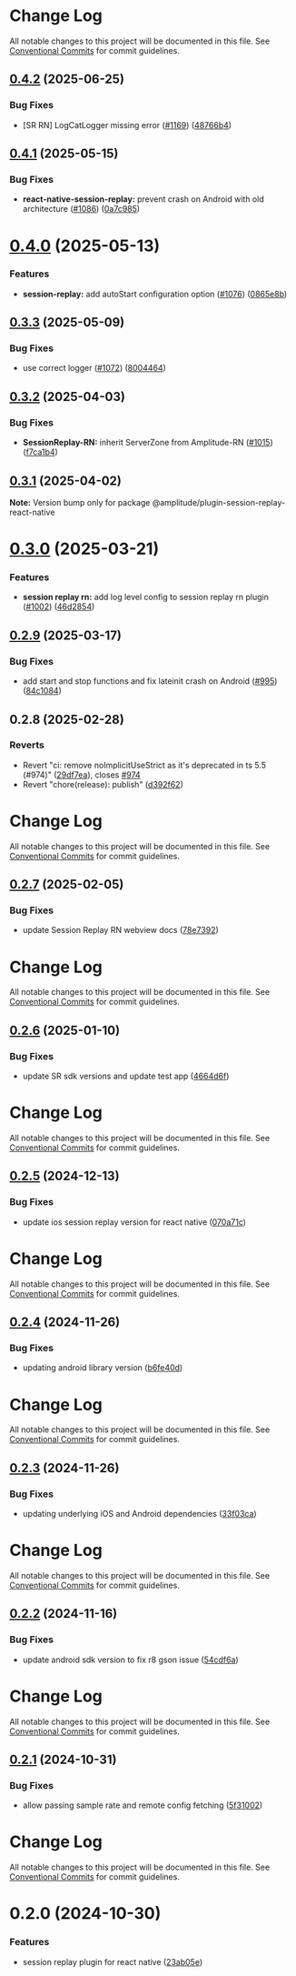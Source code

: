 # Change Log

All notable changes to this project will be documented in this file.
See [Conventional Commits](https://conventionalcommits.org) for commit guidelines.

## [0.4.2](https://github.com/amplitude/Amplitude-TypeScript/compare/@amplitude/plugin-session-replay-react-native@0.4.1...@amplitude/plugin-session-replay-react-native@0.4.2) (2025-06-25)


### Bug Fixes

* [SR RN] LogCatLogger missing error ([#1169](https://github.com/amplitude/Amplitude-TypeScript/issues/1169)) ([48766b4](https://github.com/amplitude/Amplitude-TypeScript/commit/48766b4b1249a885b2f59fcb31e6e8ab8c15f124))





## [0.4.1](https://github.com/amplitude/Amplitude-TypeScript/compare/@amplitude/plugin-session-replay-react-native@0.4.0...@amplitude/plugin-session-replay-react-native@0.4.1) (2025-05-15)


### Bug Fixes

* **react-native-session-replay:** prevent crash on Android with old architecture  ([#1086](https://github.com/amplitude/Amplitude-TypeScript/issues/1086)) ([0a7c985](https://github.com/amplitude/Amplitude-TypeScript/commit/0a7c9854a5bb909018a9549fe496927f0a163008))





# [0.4.0](https://github.com/amplitude/Amplitude-TypeScript/compare/@amplitude/plugin-session-replay-react-native@0.3.3...@amplitude/plugin-session-replay-react-native@0.4.0) (2025-05-13)


### Features

* **session-replay:** add autoStart configuration option ([#1076](https://github.com/amplitude/Amplitude-TypeScript/issues/1076)) ([0865e8b](https://github.com/amplitude/Amplitude-TypeScript/commit/0865e8b760b19bc6e1d816747d220a04a6787049))





## [0.3.3](https://github.com/amplitude/Amplitude-TypeScript/compare/@amplitude/plugin-session-replay-react-native@0.3.2...@amplitude/plugin-session-replay-react-native@0.3.3) (2025-05-09)


### Bug Fixes

* use correct logger ([#1072](https://github.com/amplitude/Amplitude-TypeScript/issues/1072)) ([8004464](https://github.com/amplitude/Amplitude-TypeScript/commit/8004464cf8f3263a53966954ff9335f517c201db))





## [0.3.2](https://github.com/amplitude/Amplitude-TypeScript/compare/@amplitude/plugin-session-replay-react-native@0.3.1...@amplitude/plugin-session-replay-react-native@0.3.2) (2025-04-03)


### Bug Fixes

* **SessionReplay-RN:** inherit ServerZone from Amplitude-RN ([#1015](https://github.com/amplitude/Amplitude-TypeScript/issues/1015)) ([f7ca1b4](https://github.com/amplitude/Amplitude-TypeScript/commit/f7ca1b4e5c49f7f2d17b3ff383d37804ef4ca352))





## [0.3.1](https://github.com/amplitude/Amplitude-TypeScript/compare/@amplitude/plugin-session-replay-react-native@0.3.0...@amplitude/plugin-session-replay-react-native@0.3.1) (2025-04-02)

**Note:** Version bump only for package @amplitude/plugin-session-replay-react-native





# [0.3.0](https://github.com/amplitude/Amplitude-TypeScript/compare/@amplitude/plugin-session-replay-react-native@0.2.9...@amplitude/plugin-session-replay-react-native@0.3.0) (2025-03-21)


### Features

* **session replay rn:** add log level config to session replay rn plugin ([#1002](https://github.com/amplitude/Amplitude-TypeScript/issues/1002)) ([46d2854](https://github.com/amplitude/Amplitude-TypeScript/commit/46d2854cb8126ca0d67d7345c060ce3060a1d322))





## [0.2.9](https://github.com/amplitude/Amplitude-TypeScript/compare/@amplitude/plugin-session-replay-react-native@0.2.8...@amplitude/plugin-session-replay-react-native@0.2.9) (2025-03-17)


### Bug Fixes

* add start and stop functions and fix lateinit crash on Android ([#995](https://github.com/amplitude/Amplitude-TypeScript/issues/995)) ([84c1084](https://github.com/amplitude/Amplitude-TypeScript/commit/84c1084fb38b2bedd5ccf344a7d0fa44a011bc29))





## 0.2.8 (2025-02-28)


### Reverts

* Revert "ci: remove noImplicitUseStrict as it's deprecated in ts 5.5 (#974)" ([29df7ea](https://github.com/amplitude/Amplitude-TypeScript/commit/29df7ea187a414ddbd1894f89f996a67a3c5c36c)), closes [#974](https://github.com/amplitude/Amplitude-TypeScript/issues/974)
* Revert "chore(release): publish" ([d392f62](https://github.com/amplitude/Amplitude-TypeScript/commit/d392f6290b8bb4dd955d6e6f20b00191679489c4))





# Change Log

All notable changes to this project will be documented in this file. See
[Conventional Commits](https://conventionalcommits.org) for commit guidelines.

## [0.2.7](https://github.com/amplitude/Amplitude-TypeScript/compare/@amplitude/plugin-session-replay-react-native@0.2.6...@amplitude/plugin-session-replay-react-native@0.2.7) (2025-02-05)

### Bug Fixes

- update Session Replay RN webview docs
  ([78e7392](https://github.com/amplitude/Amplitude-TypeScript/commit/78e73922a1045a334b0b1563e9804b12ba1baa35))

# Change Log

All notable changes to this project will be documented in this file. See
[Conventional Commits](https://conventionalcommits.org) for commit guidelines.

## [0.2.6](https://github.com/amplitude/Amplitude-TypeScript/compare/@amplitude/plugin-session-replay-react-native@0.2.5...@amplitude/plugin-session-replay-react-native@0.2.6) (2025-01-10)

### Bug Fixes

- update SR sdk versions and update test app
  ([4664d6f](https://github.com/amplitude/Amplitude-TypeScript/commit/4664d6f7cdff61884519b42422eb8595770ad42b))

# Change Log

All notable changes to this project will be documented in this file. See
[Conventional Commits](https://conventionalcommits.org) for commit guidelines.

## [0.2.5](https://github.com/amplitude/Amplitude-TypeScript/compare/@amplitude/plugin-session-replay-react-native@0.2.4...@amplitude/plugin-session-replay-react-native@0.2.5) (2024-12-13)

### Bug Fixes

- update ios session replay version for react native
  ([070a71c](https://github.com/amplitude/Amplitude-TypeScript/commit/070a71c7e93f8dd9a83999bb3f60f87c7460b1b1))

# Change Log

All notable changes to this project will be documented in this file. See
[Conventional Commits](https://conventionalcommits.org) for commit guidelines.

## [0.2.4](https://github.com/amplitude/Amplitude-TypeScript/compare/@amplitude/plugin-session-replay-react-native@0.2.3...@amplitude/plugin-session-replay-react-native@0.2.4) (2024-11-26)

### Bug Fixes

- updating android library version
  ([b6fe40d](https://github.com/amplitude/Amplitude-TypeScript/commit/b6fe40d187fa1e8e9723bfedb2f67aa52f298bcb))

# Change Log

All notable changes to this project will be documented in this file. See
[Conventional Commits](https://conventionalcommits.org) for commit guidelines.

## [0.2.3](https://github.com/amplitude/Amplitude-TypeScript/compare/@amplitude/plugin-session-replay-react-native@0.2.2...@amplitude/plugin-session-replay-react-native@0.2.3) (2024-11-26)

### Bug Fixes

- updating underlying iOS and Android dependencies
  ([33f03ca](https://github.com/amplitude/Amplitude-TypeScript/commit/33f03ca8e3f824cae767495e7c52ab5f7de02ac4))

# Change Log

All notable changes to this project will be documented in this file. See
[Conventional Commits](https://conventionalcommits.org) for commit guidelines.

## [0.2.2](https://github.com/amplitude/Amplitude-TypeScript/compare/@amplitude/plugin-session-replay-react-native@0.2.1...@amplitude/plugin-session-replay-react-native@0.2.2) (2024-11-16)

### Bug Fixes

- update android sdk version to fix r8 gson issue
  ([54cdf6a](https://github.com/amplitude/Amplitude-TypeScript/commit/54cdf6a56caa94b6fe5493923febf131fea54872))

# Change Log

All notable changes to this project will be documented in this file. See
[Conventional Commits](https://conventionalcommits.org) for commit guidelines.

## [0.2.1](https://github.com/amplitude/Amplitude-TypeScript/compare/@amplitude/plugin-session-replay-react-native@0.2.0...@amplitude/plugin-session-replay-react-native@0.2.1) (2024-10-31)

### Bug Fixes

- allow passing sample rate and remote config fetching
  ([5f31002](https://github.com/amplitude/Amplitude-TypeScript/commit/5f310022e97d78dcd9500b7849ffc2cbd5616572))

# Change Log

All notable changes to this project will be documented in this file. See
[Conventional Commits](https://conventionalcommits.org) for commit guidelines.

# 0.2.0 (2024-10-30)

### Features

- session replay plugin for react native
  ([23ab05e](https://github.com/amplitude/Amplitude-TypeScript/commit/23ab05e5ae8bdc76dddd272aface9783d410f299))
